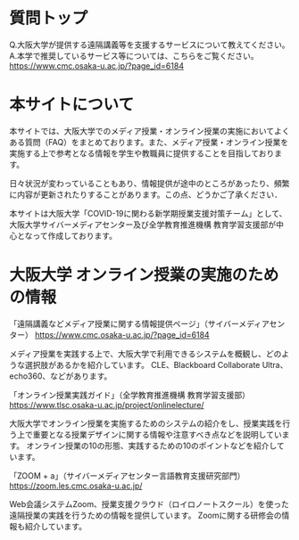 # 質問トップ  

Q.大阪大学が提供する遠隔講義等を支援するサービスについて教えてください。  
A.本学で推奨しているサービス等については、こちらをご覧ください。  <https://www.cmc.osaka-u.ac.jp/?page_id=6184>

# 本サイトについて

本サイトでは、大阪大学でのメディア授業・オンライン授業の実施においてよくある質問（FAQ）をまとめております。また、メディア授業・オンライン授業を実施する上で参考となる情報を学生や教職員に提供することを目指しております。

日々状況が変わっていることもあり、情報提供が途中のところがあったり、頻繁に内容が更新されたりすることがあります。この点、どうかご了承ください．

本サイトは大阪大学「COVID-19に関わる新学期授業支援対策チーム」として、大阪大学サイバーメディアセンター及び全学教育推進機構 教育学習支援部が中心となって作成しております。

# 大阪大学 オンライン授業の実施のための情報

「遠隔講義などメディア授業に関する情報提供ページ」（サイバーメディアセンター）
https://www.cmc.osaka-u.ac.jp/?page_id=6184

メディア授業を実践する上で、大阪大学で利用できるシステムを概観し、どのような選択肢があるかを紹介しています。
CLE、Blackboard Collaborate Ultra、echo360、などがあります。

「オンライン授業実践ガイド」（全学教育推進機構 教育学習支援部）
https://www.tlsc.osaka-u.ac.jp/project/onlinelecture/

大阪大学でオンライン授業を実施するためのシステムの紹介をし、授業実践を行う上で重要となる授業デザインに関する情報や注意すべき点などを説明しています。
オンライン授業の10の形態、実践するための10のポイントなどを紹介しています。

「ZOOM + a」（サイバーメディアセンター言語教育支援研究部門）
https://zoom.les.cmc.osaka-u.ac.jp/

Web会議システムZoom、授業支援クラウド（ロイロノートスクール）を使った遠隔授業の実践を行うための情報を提供しています。
Zoomに関する研修会の情報も紹介しています。
